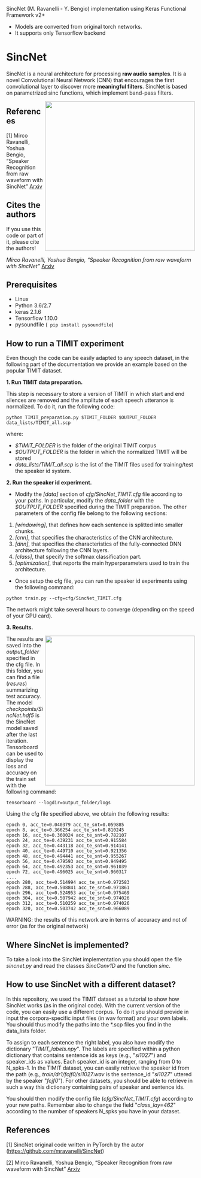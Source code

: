 SincNet (M. Ravanelli - Y. Bengio) implementation using Keras Functional Framework v2+
- Models are converted from original torch networks.
- It supports only Tensorflow backend

# SincNet
SincNet is a neural architecture for processing **raw audio samples**. It is a novel Convolutional Neural Network (CNN) that encourages the first convolutional layer to discover more **meaningful filters**. SincNet is based on parametrized sinc functions, which implement band-pass filters.

<img src="https://github.com/grausof/keras-sincnet/blob/master/SincNet.png" width="400" img align="right">

## References

[1] Mirco Ravanelli, Yoshua Bengio, “Speaker Recognition from raw waveform with SincNet” [Arxiv](http://arxiv.org/abs/1808.00158)

## Cites the authors
If you use this code or part of it, please cite the authors!

*Mirco Ravanelli, Yoshua Bengio, “Speaker Recognition from raw waveform with SincNet”* [Arxiv](http://arxiv.org/abs/1808.00158)


## Prerequisites
- Linux
- Python 3.6/2.7
- keras 2.1.6
- Tensorflow 1.10.0
- pysoundfile (``` pip install pysoundfile```)

## How to run a TIMIT experiment
Even though the code can be easily adapted to any speech dataset, in the following part of the documentation we provide an example based on the popular TIMIT dataset.

**1. Run TIMIT data preparation.**

This step is necessary to store a version of TIMIT in which start and end silences are removed and the amplitute of each speech utterance is normalized. To do it, run the following code:

``
python TIMIT_preparation.py $TIMIT_FOLDER $OUTPUT_FOLDER data_lists/TIMIT_all.scp
``

where:
- *$TIMIT_FOLDER* is the folder of the original TIMIT corpus
- *$OUTPUT_FOLDER* is the folder in which the normalized TIMIT will be stored
- *data_lists/TIMIT_all.scp* is the list of the TIMIT files used for training/test the speaker id system.

**2. Run the speaker id experiment.**

- Modify the *[data]* section of *cfg/SincNet_TIMIT.cfg* file according to your paths. In particular, modify the *data_folder* with the *$OUTPUT_FOLDER* specified during the TIMIT preparation. The other parameters of the config file belong to the following sections:
 1. *[windowing]*, that defines how each sentence is splitted into smaller chunks.
 2. *[cnn]*,  that specifies the characteristics of the CNN architecture.
 3. *[dnn]*,  that specifies the characteristics of the fully-connected DNN architecture following the CNN layers.
 4. *[class]*, that specify the softmax classification part.
 5. *[optimization]*, that reports the main hyperparameters used to train the architecture.

- Once setup the cfg file, you can run the speaker id experiments using the following command:

``
python train.py --cfg=cfg/SincNet_TIMIT.cfg
``

The network might take several hours to converge (depending on the speed of your GPU card). 

**3. Results.**

<img src="https://github.com/grausof/keras-sincnet/blob/master/acc_loss_train.png" width="400" img align="right">

The results are saved into the *output_folder* specified in the cfg file. In this folder, you can find a file (*res.res*) summarizing test accuracy. The model *checkpoints/SincNet.hdf5* is the SincNet model saved after the last iteration. 
Tensorboard can be used to display the loss and accuracy on the train set with the following command:

``
tensorboard --logdir=output_folder/logs
``

Using the cfg file specified above, we obtain the following results:

```
epoch 0, acc_te=0.040379 acc_te_snt=0.059885
epoch 8, acc_te=0.366254 acc_te_snt=0.810245
epoch 16, acc_te=0.360024 acc_te_snt=0.782107
epoch 24, acc_te=0.439231 acc_te_snt=0.915584
epoch 32, acc_te=0.443118 acc_te_snt=0.914141
epoch 40, acc_te=0.449710 acc_te_snt=0.921356
epoch 48, acc_te=0.494441 acc_te_snt=0.955267
epoch 56, acc_te=0.479593 acc_te_snt=0.949495
epoch 64, acc_te=0.492353 acc_te_snt=0.961039
epoch 72, acc_te=0.496025 acc_te_snt=0.960317
....
epoch 280, acc_te=0.514994 acc_te_snt=0.972583
epoch 288, acc_te=0.508841 acc_te_snt=0.971861
epoch 296, acc_te=0.524953 acc_te_snt=0.975469
epoch 304, acc_te=0.507942 acc_te_snt=0.974026
epoch 312, acc_te=0.510259 acc_te_snt=0.974026
epoch 320, acc_te=0.503742 acc_te_snt=0.966089
```

WARNING: the results of this network are in terms of accuracy and not of error (as for the original network)


## Where SincNet is implemented?
To take a look into the SincNet implementation you should open the file *sincnet.py* and read the classes *SincConv1D* and the function *sinc*.


## How to use SincNet with a different dataset?
In this repository, we used the TIMIT dataset as a tutorial to show how SincNet works (as in the original code). 
With the current version of the code, you can easily use a different corpus. To do it you should provide in input the corpora-specific input files (in wav format) and your own labels. You should thus modify the paths into the *.scp files you find in the data_lists folder. 

To assign to each sentence the right label, you also have modify the dictionary "*TIMIT_labels.npy*". 
The labels are  specified within a python dictionary that contains sentence ids as keys (e.g., "*si1027*") and speaker_ids as values. Each speaker_id is an integer, ranging from 0 to N_spks-1. In the TIMIT dataset, you can easily retrieve the speaker id from the path (e.g., *train/dr1/fcjf0/si1027.wav* is the sentence_id "*si1027*" uttered by the speaker "*fcjf0*"). For other datasets, you should be able to retrieve in such a way this dictionary containing pairs of speaker and sentence ids.

You should then modify the config file (*cfg/SincNet_TIMIT.cfg*) according to your new paths. Remember also to change the field "*class_lay=462*" according to the number of speakers N_spks you have in your dataset.



## References
[1] SincNet original code written in PyTorch by the autor (https://github.com/mravanelli/SincNet)

[2] Mirco Ravanelli, Yoshua Bengio, “Speaker Recognition from raw waveform with SincNet” [Arxiv](http://arxiv.org/abs/1808.00158)